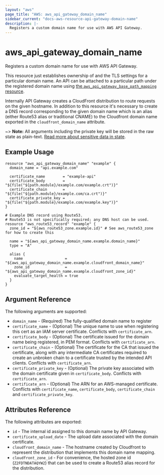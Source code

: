 ```yaml
---
layout: "aws"
page_title: "AWS: aws_api_gateway_domain_name"
sidebar_current: "docs-aws-resource-api-gateway-domain-name"
description: |-
  Registers a custom domain name for use with AWS API Gateway.
---
```


# aws\_api\_gateway\_domain\_name

Registers a custom domain name for use with AWS API Gateway.

This resource just establishes ownership of and the TLS settings for
a particular domain name. An API can be attached to a particular path
under the registered domain name using
[the `aws_api_gateway_base_path_mapping` resource](api_gateway_base_path_mapping.html).

Internally API Gateway creates a CloudFront distribution to
route requests on the given hostname. In addition to this resource
it's necessary to create a DNS record corresponding to the
given domain name which is an alias (either Route53 alias or
traditional CNAME) to the Cloudfront domain name exported in the
`cloudfront_domain_name` attribute.

~> **Note:** All arguments including the private key will be stored in the raw state as plain-text.
[Read more about sensitive data in state](docs/state/sensitive-data.html).

## Example Usage

```hcl
resource "aws_api_gateway_domain_name" "example" {
  domain_name = "api.example.com"

  certificate_name        = "example-api"
  certificate_body        = "${file("${path.module}/example.com/example.crt")}"
  certificate_chain       = "${file("${path.module}/example.com/ca.crt")}"
  certificate_private_key = "${file("${path.module}/example.com/example.key")}"
}

# Example DNS record using Route53.
# Route53 is not specifically required; any DNS host can be used.
resource "aws_route53_record" "example" {
  zone_id = "${aws_route53_zone.example.id}" # See aws_route53_zone for how to create this

  name = "${aws_api_gateway_domain_name.example.domain_name}"
  type = "A"

  alias {
    name                   = "${aws_api_gateway_domain_name.example.cloudfront_domain_name}"
    zone_id                = "${aws_api_gateway_domain_name.example.cloudfront_zone_id}"
    evaluate_target_health = true
  }
}
```

## Argument Reference

The following arguments are supported:

* `domain_name` - (Required) The fully-qualified domain name to register
* `certificate_name` - (Optional) The unique name to use when registering this
  cert as an IAM server certificate. Conflicts with `certificate_arn`.
* `certificate_body` - (Optional) The certificate issued for the domain name
  being registered, in PEM format. Conflicts with `certificate_arn`.
* `certificate_chain` - (Optional) The certificate for the CA that issued the
  certificate, along with any intermediate CA certificates required to
  create an unbroken chain to a certificate trusted by the intended API clients. Conflicts with `certificate_arn`.
* `certificate_private_key` - (Optional) The private key associated with the
  domain certificate given in `certificate_body`. Conflicts with `certificate_arn`.
* `certificate_arn` - (Optional) The ARN for an AWS-managed certificate. Conflicts with `certificate_name`, `certificate_body`, `certificate_chain` and `certificate_private_key`.

## Attributes Reference

The following attributes are exported:

* `id` - The internal id assigned to this domain name by API Gateway.
* `certificate_upload_date` - The upload date associated with the domain certificate.
* `cloudfront_domain_name` - The hostname created by Cloudfront to represent
  the distribution that implements this domain name mapping.
* `cloudfront_zone_id` - For convenience, the hosted zone id (`Z2FDTNDATAQYW2`)
  that can be used to create a Route53 alias record for the distribution.
